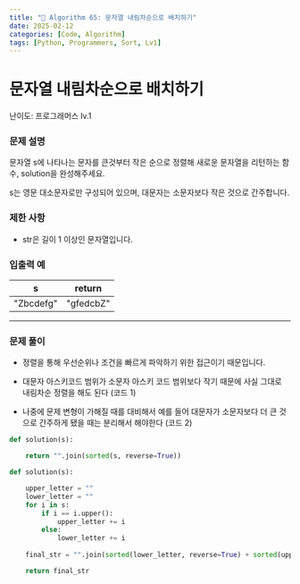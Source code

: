 ```yaml
---
title: "🧠 Algorithm 65: 문자열 내림차순으로 배치하기"
date: 2025-02-12
categories: [Code, Algorithm]
tags: [Python, Programmers, Sort, Lv1]
---
```


# 문자열 내림차순으로 배치하기

난이도: 프로그래머스 lv.1

### **문제 설명**

문자열 s에 나타나는 문자를 큰것부터 작은 순으로 정렬해 새로운 문자열을 리턴하는 함수, solution을 완성해주세요.

s는 영문 대소문자로만 구성되어 있으며, 대문자는 소문자보다 작은 것으로 간주합니다.

### 제한 사항

- str은 길이 1 이상인 문자열입니다.

### 입출력 예

| s | return |
| --- | --- |
| "Zbcdefg" | "gfedcbZ" |

---

### 문제 풀이

- 정렬을 통해 우선순위나 조건을 빠르게 파악하기 위한 접근이기 때문입니다.

- 대문자 아스키코드 범위가 소문자 아스키 코드 범위보다 작기 때문에 사실 그대로 내림차순 정렬을 해도 된다 (코드 1)
- 나중에 문제 변형이 가해질 때를 대비해서 예를 들어 대문자가 소문자보다 더 큰 것으로 간주하게 됐을 때는 분리해서 해야한다 (코드 2)

```python
def solution(s):

    return "".join(sorted(s, reverse=True))
```

```python
def solution(s):

    upper_letter = ""
    lower_letter = ""
    for i in s:
        if i == i.upper():
            upper_letter += i
        else:
            lower_letter += i
            
    final_str = "".join(sorted(lower_letter, reverse=True) + sorted(upper_letter, reverse=True))

    return final_str
```